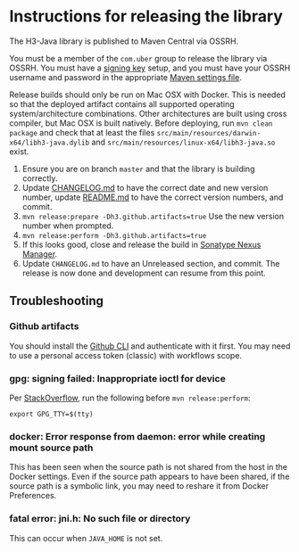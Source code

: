 # Instructions for releasing the library

The H3-Java library is published to Maven Central via OSSRH.

You must be a member of the `com.uber` group to release the library via OSSRH. You must have a [signing key](http://central.sonatype.org/pages/working-with-pgp-signatures.html) setup, and you must have your OSSRH username and password in the appropriate [Maven settings file](http://central.sonatype.org/pages/apache-maven.html).

Release builds should only be run on Mac OSX with Docker. This is needed so that the deployed artifact contains all supported operating system/architecture combinations. Other architectures are built using cross compiler, but Mac OSX is built natively. Before deploying, run `mvn clean package` and check that at least the files `src/main/resources/darwin-x64/libh3-java.dylib` and `src/main/resources/linux-x64/libh3-java.so` exist.

1. Ensure you are on branch `master` and that the library is building correctly.
2. Update [CHANGELOG.md](../CHANGELOG.md) to have the correct date and new version number, update [README.md](../README.md) to have the correct version numbers, and commit.
3. `mvn release:prepare -Dh3.github.artifacts=true` Use the new version number when prompted.
4. `mvn release:perform -Dh3.github.artifacts=true`
5. If this looks good, close and release the build in [Sonatype Nexus Manager](https://oss.sonatype.org/).
6. Update `CHANGELOG.md` to have an Unreleased section, and commit. The release is now done and development can resume from this point.

## Troubleshooting

### Github artifacts

You should install the [Github CLI](https://cli.github.com) and authenticate with it first. You may need to use a personal access token (classic) with workflows scope.

### gpg: signing failed: Inappropriate ioctl for device

Per [StackOverflow](https://stackoverflow.com/questions/57591432/gpg-signing-failed-inappropriate-ioctl-for-device-on-macos-with-maven), run the following before `mvn release:perform`:

```
export GPG_TTY=$(tty)
```

### docker: Error response from daemon: error while creating mount source path

This has been seen when the source path is not shared from the host in the Docker settings. Even if the source path appears to have been shared, if the source path is a symbolic link, you may need to reshare it from Docker Preferences.

### fatal error: jni.h: No such file or directory

This can occur when `JAVA_HOME` is not set.
